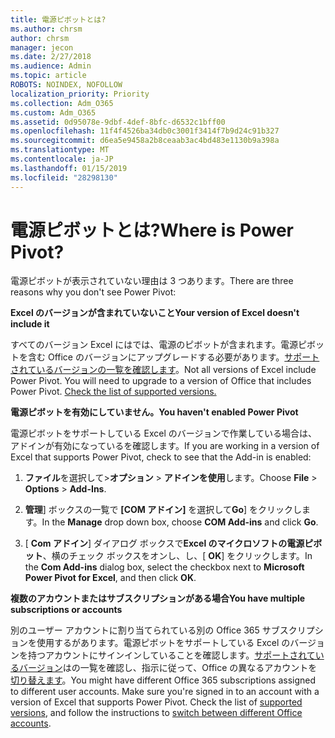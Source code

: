```yaml
---
title: 電源ピボットとは?
ms.author: chrsm
author: chrsm
manager: jecon
ms.date: 2/27/2018
ms.audience: Admin
ms.topic: article
ROBOTS: NOINDEX, NOFOLLOW
localization_priority: Priority
ms.collection: Adm_O365
ms.custom: Adm_O365
ms.assetid: 0d95078e-9dbf-4def-8bfc-d6532c1bff00
ms.openlocfilehash: 11f4f4526ba34db0c3001f3414f7b9d24c91b327
ms.sourcegitcommit: d6ea5e9458a2b8ceaab3ac4bd483e1130b9a398a
ms.translationtype: MT
ms.contentlocale: ja-JP
ms.lasthandoff: 01/15/2019
ms.locfileid: "28298130"
---
```

# <a name="where-is-power-pivot"></a><span data-ttu-id="cc41d-102">電源ピボットとは?</span><span class="sxs-lookup"><span data-stu-id="cc41d-102">Where is Power Pivot?</span></span>

<span data-ttu-id="cc41d-103">電源ピボットが表示されていない理由は 3 つあります。</span><span class="sxs-lookup"><span data-stu-id="cc41d-103">There are three reasons why you don't see Power Pivot:</span></span>
  
 <span data-ttu-id="cc41d-104">**Excel のバージョンが含まれていないこと**</span><span class="sxs-lookup"><span data-stu-id="cc41d-104">**Your version of Excel doesn't include it**</span></span>
  
<span data-ttu-id="cc41d-p101">すべてのバージョン Excel にはでは、電源のピボットが含まれます。電源ピボットを含む Office のバージョンにアップグレードする必要があります。[サポートされているバージョンの一覧を確認します](https://support.office.com/article/aa64e217-4b6e-410b-8337-20b87e1c2a4b.aspx)。</span><span class="sxs-lookup"><span data-stu-id="cc41d-p101">Not all versions of Excel include Power Pivot. You will need to upgrade to a version of Office that includes Power Pivot. [Check the list of supported versions.](https://support.office.com/article/aa64e217-4b6e-410b-8337-20b87e1c2a4b.aspx)</span></span>
  
 <span data-ttu-id="cc41d-108">**電源ピボットを有効にしていません。**</span><span class="sxs-lookup"><span data-stu-id="cc41d-108">**You haven't enabled Power Pivot**</span></span>
  
<span data-ttu-id="cc41d-109">電源ピボットをサポートしている Excel のバージョンで作業している場合は、アドインが有効になっているを確認します。</span><span class="sxs-lookup"><span data-stu-id="cc41d-109">If you are working in a version of Excel that supports Power Pivot, check to see that the Add-in is enabled:</span></span>
  
1. <span data-ttu-id="cc41d-110">**ファイル**を選択して\>**オプション** \> **アドインを使用**します。</span><span class="sxs-lookup"><span data-stu-id="cc41d-110">Choose **File** \> **Options** \> **Add-Ins**.</span></span>
    
2. <span data-ttu-id="cc41d-111">**管理**] ボックスの一覧で **[COM アドイン]** を選択して**Go**] をクリックします。</span><span class="sxs-lookup"><span data-stu-id="cc41d-111">In the **Manage** drop down box, choose **COM Add-ins** and click **Go**.</span></span>
    
3. <span data-ttu-id="cc41d-112">[ **Com アドイン**] ダイアログ ボックスで**Excel のマイクロソフトの電源ピボット**、横のチェック ボックスをオンし、し、[ **OK**] をクリックします。</span><span class="sxs-lookup"><span data-stu-id="cc41d-112">In the **Com Add-ins** dialog box, select the checkbox next to **Microsoft Power Pivot for Excel**, and then click **OK**.</span></span> 
    
 <span data-ttu-id="cc41d-113">**複数のアカウントまたはサブスクリプションがある場合**</span><span class="sxs-lookup"><span data-stu-id="cc41d-113">**You have multiple subscriptions or accounts**</span></span>
  
<span data-ttu-id="cc41d-p102">別のユーザー アカウントに割り当てられている別の Office 365 サブスクリプションを使用するがあります。電源ピボットをサポートしている Excel のバージョンを持つアカウントにサインインしていることを確認します。[サポートされているバージョン](https://support.office.com/article/aa64e217-4b6e-410b-8337-20b87e1c2a4b.aspx)はの一覧を確認し、指示に従って、Office の異なるアカウントを[切り替えます](https://support.office.com/article/b9582171-fd1f-4284-9846-bdd72bb28426.aspx#BKMK_WebSwitchAccounts)。</span><span class="sxs-lookup"><span data-stu-id="cc41d-p102">You might have different Office 365 subscriptions assigned to different user accounts. Make sure you're signed in to an account with a version of Excel that supports Power Pivot. Check the list of [supported versions](https://support.office.com/article/aa64e217-4b6e-410b-8337-20b87e1c2a4b.aspx), and follow the instructions to [switch between different Office accounts](https://support.office.com/article/b9582171-fd1f-4284-9846-bdd72bb28426.aspx#BKMK_WebSwitchAccounts).</span></span>
  

